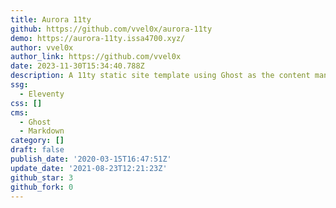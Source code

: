 ```yaml
---
title: Aurora 11ty
github: https://github.com/vvel0x/aurora-11ty
demo: https://aurora-11ty.issa4700.xyz/
author: vvel0x
author_link: https://github.com/vvel0x
date: 2023-11-30T15:34:40.788Z
description: A 11ty static site template using Ghost as the content management system.
ssg:
  - Eleventy
css: []
cms:
  - Ghost
  - Markdown
category: []
draft: false
publish_date: '2020-03-15T16:47:51Z'
update_date: '2021-08-23T12:21:23Z'
github_star: 3
github_fork: 0
---
```

